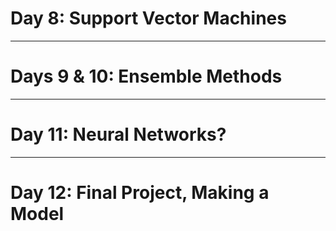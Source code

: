 <!--
$theme: gaia
template: invert
-->


# Day 8: Support Vector Machines

---

# Days 9 & 10: Ensemble Methods

---

# Day 11: Neural Networks?

---

# Day 12: Final Project, Making a Model